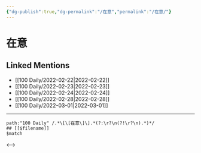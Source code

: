 ```yaml
---
{"dg-publish":true,"dg-permalink":"/在意","permalink":"/在意/"}
---
```


# 在意

## Linked Mentions
- [[100 Daily/2022-02-22\|2022-02-22]]
- [[100 Daily/2022-02-23\|2022-02-23]]
- [[100 Daily/2022-02-24\|2022-02-24]]
- [[100 Daily/2022-02-28\|2022-02-28]]
- [[100 Daily/2022-03-01\|2022-03-01]]


---

```expander
path:"100 Daily" /.*\[\[在意\]\].*(?:\r?\n(?!\r?\n).*)*/
## [[$filename]]
$match
```

<-->
